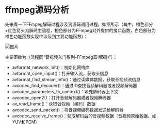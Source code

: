 # ffmpeg源码分析

先来看一下FFmpeg解码过程涉及到源码调用过程，如图所示（其中，橙色部分+红色箭头为解码主流程，橙色部分为FFmpeg对外提供的接口函数，白色部分为橙色功能函数实现中涉及到主要功能函数）：

![图片](https://mmbiz.qpic.cn/mmbiz_png/GjBg4Rhq9j3NR2cp5nxibjIKz83QIicCQLBk0LHylaA7FdNawmIJiavpl1nXqM3NsibEibhhEsh8dueBXqhW60XriaxA/640?wx_fmt=png&wxfrom=5&wx_lazy=1&wx_co=1)



主要函数为（流程同“音视频入门系列-FFmpeg篇(解码)”）：

- avformat_network_init()：初始化网络库
- avformat_open_input()：打开输入流，获取头信息
- avformat_find_stream_info()：通过读媒体数据，获取音视频流信息
- avcodec_find_decoder()：通过ID查找音频解码器或者视频解码器
- avcodec_parameters_to_context()：填充解码器上下文
- avcodec_open2()：打开音频解码器或者视频解码器
- av_read_frame()：获取音视频（编码）数据
- avcodec_send_packet()：将音视频编码数据发送给解码器
- avcodec_receive_frame()：获取解码后的音视频数据（音视频原始数据，如YUV和PCM）